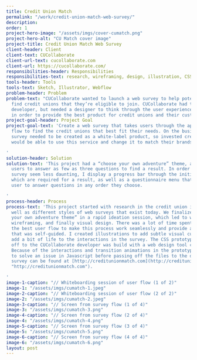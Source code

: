 ```yaml
---
title: Credit Union Match
permalink: "/work/credit-union-match-web-survey/"
description: 
order: 1
project-hero-image: "/assets/imgs/cover-cumatch.png"
project-hero-alt: "CU Match cover image"
project-title: Credit Union Match Web Survey
client-header: Client
client-text: CUCollaborate
client-url-text: cucollaborate.com
client-url: https://cucollaborate.com/
responsibilities-header: Responsibilities
responsibilities-text: research, wireframing, design, illustration, CSS prototype
tools-header: Tools
tools-text: Sketch, Illustrator, Webflow
problem-header: Problem
problem-text: "CUCollaborate wanted to launch a web survey to help potential clients
  find credit unions that they’re eligible to join. CUCollaborate had their own internal
  developer, but needed a designer to think through the user experience and flow,
  in order to provide the best product for credit unions and their customers.  \n"
project-goal-header: Project Goal
project-goal-text: 'Create a web survey that takes users through the appropriate question
  flow to find the credit unions that best fit their needs. On the business end, this
  survey needed to be created as a white-label product, so invested credit unions
  would be able to use this service and change it to match their brands.

'
solution-header: Solution
solution-text: 'This project had a “choose your own adventure” theme, and it allowed
  users to answer as few as three questions to find a result. In order to make the
  survey seem less daunting, I display a progress bar through the initial three questions,
  which are required for a result, as well as a questionnaire menu that allows the
  user to answer questions in any order they choose.

'
process-header: Process
process-text: 'This project started with research in the credit union industry, as
  well as different styles of web surveys that exist today. We finalized the “choose
  your own adventure theme” in a rapid ideation session, which led to whiteboarding,
  wireframing, and finally visual design. There was a lot of time spent determining
  the best user flow to make this process work seamlessly and provide an experience
  that was self-guided. I created illustrations to add subtle visual cues and make
  add a bit of life to the interactions in the survey. The CSS prototype I handed
  off to the CUCollaborate developer was build with a web design tool called WebFlow.
  Because of the interactions and transition animations in the prototype, I also had
  to solve an issue in Javascript before passing off the files to the developer. The
  survey can be found at [http://creditunionmatch.com](http://creditunionmatch.com
  "http://creditunionmatch.com").

'
image-1-caption: "// Whiteboarding session of user flow (1 of 2)"
image-1: "/assets/imgs/cumatch-1.jpeg"
image-2-caption: "// Whiteboarding session of user flow (2 of 2)"
image-2: "/assets/imgs/cumatch-2.jpeg"
image-3-caption: "// Screen from survey flow (1 of 4)"
image-3: "/assets/imgs/cumatch-3.png"
image-4-caption: "// Screen from survey flow (2 of 4)"
image-4: "/assets/imgs/cumatch-4.png"
image-5-caption: "// Screen from survey flow (3 of 4)"
image-5: "/assets/imgs/cumatch-5.png"
image-6-caption: "// Screen from survey flow (4 of 4)"
image-6: "/assets/imgs/cumatch-6.png"
layout: post
---
```



